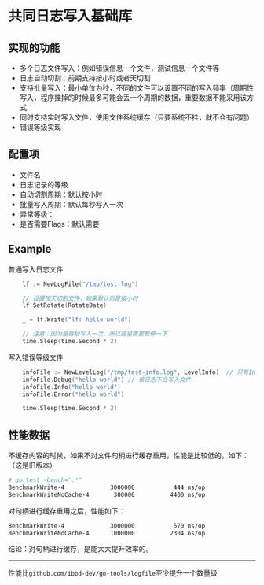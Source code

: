 # 共同日志写入基础库

## 实现的功能

- 多个日志文件写入：例如错误信息一个文件，测试信息一个文件等
- 日志自动切割：前期支持按小时或者天切割
- 支持批量写入：最小单位为秒，不同的文件可以设置不同的写入频率（周期性写入，程序挂掉的时候最多可能会丢一个周期的数据，重要数据不能采用该方式
- 同时支持实时写入文件，使用文件系统缓存（只要系统不挂，就不会有问题）
- 错误等级实现

## 配置项

- 文件名
- 日志记录的等级
- 自动切割周期：默认按小时
- 批量写入周期：默认每秒写入一次
- 异常等级：
- 是否需要Flags：默认需要

## Example

普通写入日志文件

```go
	lf := NewLogFile("/tmp/test.log")

    // 设置按天切割文件，如果默认则是按小时
	lf.SetRotate(RotateDate)

	_ = lf.Write("lf: hello world")

    // 注意：因为是每秒写入一次，所以这里需要暂停一下
	time.Sleep(time.Second * 2)

```

写入错误等级文件

```go
	infoFile := NewLevelLog("/tmp/test-info.log", LevelInfo)  // 只有Info级别或者以上级别的日志才会被记录
	infoFile.Debug("hello world") // 该日志不会写入文件
	infoFile.Info("hello world")
	infoFile.Error("hello world")

	time.Sleep(time.Second * 2)
```

## 性能数据

不缓存内容的时候，如果不对文件句柄进行缓存重用，性能是比较低的，如下：（这是旧版本）

```sh
# go test -bench=".*"
BenchmarkWrite-4          	 3000000	       444 ns/op
BenchmarkWriteNoCache-4   	  300000	      4400 ns/op
```

对句柄进行缓存重用之后，性能如下：

```sh
BenchmarkWrite-4          	 3000000	       570 ns/op
BenchmarkWriteNoCache-4   	 1000000	      2304 ns/op
```

结论：对句柄进行缓存，是能大大提升效率的。

-------

性能比`github.com/ibbd-dev/go-tools/logfile`至少提升一个数量级

